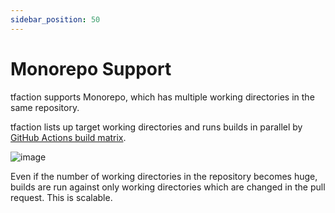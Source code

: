 ```yaml
---
sidebar_position: 50
---
```


# Monorepo Support

tfaction supports Monorepo, which has multiple working directories in the same repository.

tfaction lists up target working directories and runs builds in parallel by [GitHub Actions build matrix](https://docs.github.com/en/actions/using-workflows/advanced-workflow-features#using-a-build-matrix).

![image](https://user-images.githubusercontent.com/13323303/151699474-b6cf9927-a0d1-4eb7-85fd-19504432362c.png)

Even if the number of working directories in the repository becomes huge, builds are run against only working directories which are changed in the pull request.
This is scalable.
